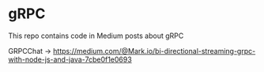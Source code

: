 # gRPC

This repo contains code in Medium posts about gRPC

GRPCChat -> https://medium.com/@Mark.io/bi-directional-streaming-grpc-with-node-js-and-java-7cbe0f1e0693
